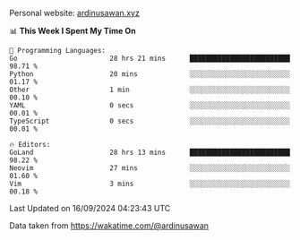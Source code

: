 Personal website: [ardinusawan.xyz](https://ardinusawan.xyz)

<!--START_SECTION:waka-->
📊 **This Week I Spent My Time On** 

```text
💬 Programming Languages: 
Go                       28 hrs 21 mins      █████████████████████████   98.71 % 
Python                   20 mins             ░░░░░░░░░░░░░░░░░░░░░░░░░   01.17 % 
Other                    1 min               ░░░░░░░░░░░░░░░░░░░░░░░░░   00.10 % 
YAML                     0 secs              ░░░░░░░░░░░░░░░░░░░░░░░░░   00.01 % 
TypeScript               0 secs              ░░░░░░░░░░░░░░░░░░░░░░░░░   00.01 % 

🔥 Editors: 
GoLand                   28 hrs 13 mins      █████████████████████████   98.22 % 
Neovim                   27 mins             ░░░░░░░░░░░░░░░░░░░░░░░░░   01.60 % 
Vim                      3 mins              ░░░░░░░░░░░░░░░░░░░░░░░░░   00.18 % 
```


 Last Updated on 16/09/2024 04:23:43 UTC
<!--END_SECTION:waka-->
Data taken from https://wakatime.com/@ardinusawan
